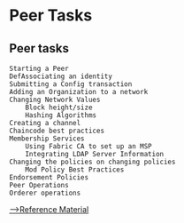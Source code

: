# Peer Tasks

## Peer tasks

    Starting a Peer
    DefAssociating an identity
    Submitting a Config transaction
    Adding an Organization to a network
    Changing Network Values
        Block height/size
        Hashing Algorithms
    Creating a channel
    Chaincode best practices
    Membership Services
        Using Fabric CA to set up an MSP
        Integrating LDAP Server Information
    Changing the policies on changing policies
        Mod Policy Best Practices
    Endorsement Policies
    Peer Operations
    Orderer operations

[-->Reference Material](./ReferenceMaterial/ReferenceMaterial.md)
